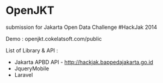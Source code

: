 OpenJKT
=======

submission for Jakarta Open Data Challenge #HackJak 2014 

Demo : openjkt.cokelatsoft.com/public


List of Library & API :

- Jakarta APBD API - http://hackjak.bappedajakarta.go.id
- JqueryMobile
- Laravel




